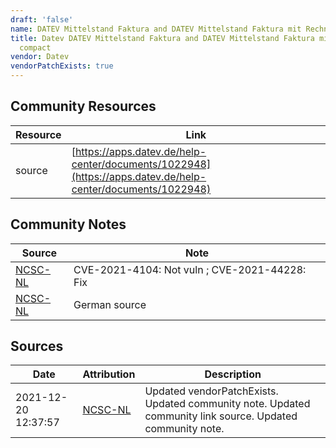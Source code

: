 ```yaml
---
draft: 'false'
name: DATEV Mittelstand Faktura and DATEV Mittelstand Faktura mit Rechnungswesen compact
title: Datev DATEV Mittelstand Faktura and DATEV Mittelstand Faktura mit Rechnungswesen
  compact
vendor: Datev
vendorPatchExists: true
---
```



## Community Resources
| Resource | Link |
| --- | --- |
| source | [https://apps.datev.de/help-center/documents/1022948](https://apps.datev.de/help-center/documents/1022948) |

## Community Notes
| Source | Note |
| --- | --- |
| [NCSC-NL](https://github.com/NCSC-NL/log4shell/blob/main/software/README.md) | CVE-2021-4104: Not vuln ; CVE-2021-44228: Fix </ul> |
| [NCSC-NL](https://github.com/NCSC-NL/log4shell/blob/main/software/README.md) | German source |

## Sources
| Date | Attribution | Description |
| --- | --- | --- |
| 2021-12-20 12:37:57 | [NCSC-NL](https://github.com/NCSC-NL/log4shell/blob/main/software/README.md) | Updated vendorPatchExists. Updated community note. Updated community link source. Updated community note.  |

